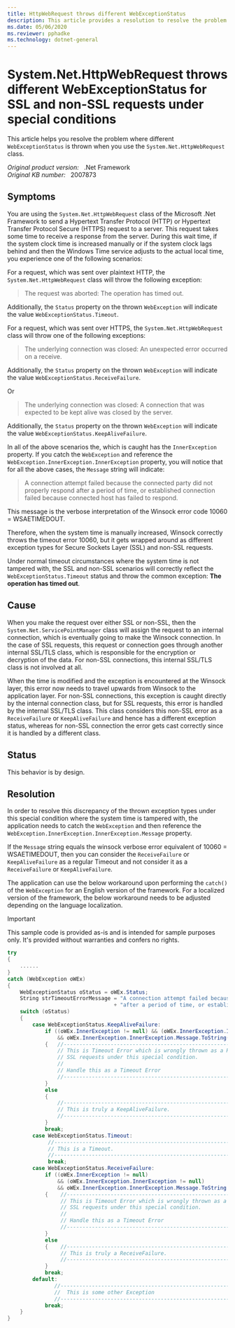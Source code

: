 ```yaml
---
title: HttpWebRequest throws different WebExceptionStatus
description: This article provides a resolution to resolve the problem that different WebExceptionStatus will be shown for SSL and non-SSL requests.
ms.date: 05/06/2020
ms.reviewer: pphadke
ms.technology: dotnet-general
---
```

# System.Net.HttpWebRequest throws different WebExceptionStatus for SSL and non-SSL requests under special conditions

This article helps you resolve the problem where different `WebExceptionStatus` is thrown when you use the `System.Net.HttpWebRequest` class.

_Original product version:_ &nbsp; .Net Framework  
_Original KB number:_ &nbsp; 2007873

## Symptoms

You are using the `System.Net.HttpWebRequest` class of the Microsoft .Net Framework to send a Hypertext Transfer Protocol (HTTP) or Hypertext Transfer Protocol Secure (HTTPS) request to a server. This request takes some time to receive a response from the server. During this wait time, if the system clock time is increased manually or if the system clock lags behind and then the Windows Time service adjusts to the actual local time, you experience one of the following scenarios:

For a request, which was sent over plaintext HTTP, the `System.Net.HttpWebRequest` class will throw the following exception:

> The request was aborted: The operation has timed out.

Additionally, the `Status` property on the thrown `WebException` will indicate the value `WebExceptionStatus.Timeout`.

For a request, which was sent over HTTPS, the `System.Net.HttpWebRequest` class will throw one of the following exceptions:

> The underlying connection was closed: An unexpected error occurred on a receive.

Additionally, the `Status` property on the thrown `WebException` will indicate the value `WebExceptionStatus.ReceiveFailure`.

Or

> The underlying connection was closed: A connection that was expected to be kept alive was closed by the server.

Additionally, the `Status` property on the thrown `WebException` will indicate the value `WebExceptionStatus.KeepAliveFailure`.

In all of the above scenarios the, which is caught has the `InnerException` property. If you catch the `WebException` and reference the `WebException.InnerException.InnerException` property, you will notice that for all the above cases, the `Message` string will indicate:

> A connection attempt failed because the connected party did not properly respond after a period of time, or established connection failed because connected host has failed to respond.

This message is the verbose interpretation of the Winsock error code 10060 = WSAETIMEDOUT.

Therefore, when the system time is manually increased, Winsock correctly throws the timeout error 10060, but it gets wrapped around as different exception types for Secure Sockets Layer (SSL) and non-SSL requests.

Under normal timeout circumstances where the system time is not tampered with, the SSL and non-SSL scenarios will correctly reflect the `WebExceptionStatus.Timeout` status and throw the common exception: **The operation has timed out**.

## Cause

When you make the request over either SSL or non-SSL, then the `System.Net.ServicePointManager` class will assign the request to an internal connection, which is eventually going to make the Winsock connection. In the case of SSL requests, this request or connection goes through another internal SSL/TLS class, which is responsible for the encryption or decryption of the data. For non-SSL connections, this internal SSL/TLS class is not involved at all.

When the time is modified and the exception is encountered at the Winsock layer, this error now needs to travel upwards from Winsock to the application layer. For non-SSL connections, this exception is caught directly by the internal connection class, but for SSL requests, this error is handled by the internal SSL/TLS class. This class considers this non-SSL error as a `ReceiveFailure` or `KeepAliveFailure` and hence has a different exception status, whereas for non-SSL connection the error gets cast correctly since it is handled by a different class.

## Status

This behavior is by design.

## Resolution

In order to resolve this discrepancy of the thrown exception types under this special condition where the system time is tampered with, the application needs to catch the `WebException` and then reference the `WebException.InnerException.InnerException.Message` property.

If the `Message` string equals the winsock verbose error equivalent of 10060 = WSAETIMEDOUT, then you can consider the `ReceiveFailure` or `KeepAliveFailure` as a regular Timeout and not consider it as a `ReceiveFailure` or `KeepAliveFailure`.

The application can use the below workaround upon performing the `catch()` of the `WebException` for an English version of the framework. For a localized version of the framework, the below workaround needs to be adjusted depending on the language localization.

> [!IMPORTANT]
> This sample code is provided as-is and is intended for sample purposes only. It's provided without warranties and confers no rights.

```csharp
try
{
    ......
}
catch (WebException oWEx)
{
    WebExceptionStatus oStatus = oWEx.Status;
    String strTimeoutErrorMessage = "A connection attempt failed because the connected party did not properly respond "
                                  + "after a period of time, or established connection failed because connected host has failed to respond";
    switch (oStatus)
    {
        case WebExceptionStatus.KeepAliveFailure:
            if ((oWEx.InnerException != null) && (oWEx.InnerException.InnerException != null)
                && oWEx.InnerException.InnerException.Message.ToString().Equals(strTimeoutErrorMessage, StringComparison.CurrentCultureIgnoreCase))
            {   //----------------------------------------------------------------------
                // This is Timeout Error which is wrongly thrown as a ReceiveFailure for
                // SSL requests under this special condition.
                //
                // Handle this as a Timeout Error
                //----------------------------------------------------------------------
            }
            else
            {
                //----------------------------------------------------------------------
                // This is truly a KeepAliveFailure.
                //----------------------------------------------------------------------
            }
            break;
        case WebExceptionStatus.Timeout:
             //----------------------------------------------------------------------
             // This is a Timeout.
             //----------------------------------------------------------------------
             break;
        case WebExceptionStatus.ReceiveFailure:
            if ((oWEx.InnerException != null)
                && (oWEx.InnerException.InnerException != null)
                && oWEx.InnerException.InnerException.Message.ToString ().Equals (strTimeoutErrorMessage, StringComparison.CurrentCultureIgnoreCase))
            {    //----------------------------------------------------------------------
                 // This is Timeout Error which is wrongly thrown as a ReceiveFailure for
                 // SSL requests under this special condition.
                 //
                 // Handle this as a Timeout Error
                 //----------------------------------------------------------------------
            }
            else
            {    //----------------------------------------------------------------------
                 // This is truly a ReceiveFailure.
                 //----------------------------------------------------------------------
            }
            break;
        default:
               //----------------------------------------------------------------------
               //  This is some other Exception
               //----------------------------------------------------------------------
            break;
    }
}
```
